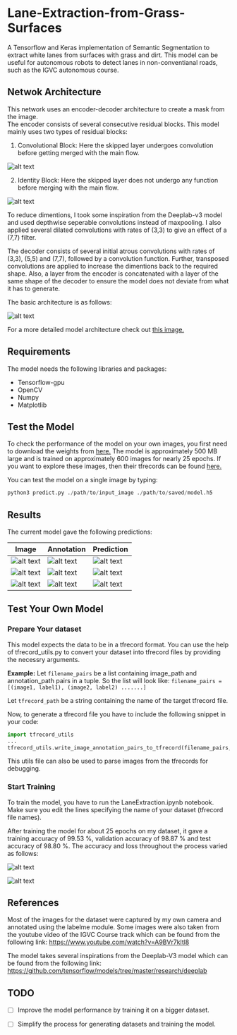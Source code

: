 # Lane-Extraction-from-Grass-Surfaces

A Tensorflow and Keras implementation of Semantic Segmentation to extract white lanes from surfaces with grass and dirt.
This model can be useful for autonomous robots to detect lanes in non-conventianal roads, such as the IGVC autonomous course.

## Netwok Architecture
This network uses an encoder-decoder architecture to create a mask from the image. 
<br>The encoder consists of several consecutive residual blocks. This model mainly uses two types of residual blocks:
1. Convolutional Block: Here the skipped layer undergoes convolution before getting merged with the main flow.

![alt text](/models/convolutional_block.png)

2. Identity Block: Here the skipped layer does not undergo any function before merging with the main flow.

![alt text](/models/identity_block.png)

To reduce dimentions, I took some inspiration from the Deeplab-v3 model and used depthwise seperable convolutions instead of maxpooling. I also applied several dilated convolutions with rates of (3,3) to give an effect of a (7,7) filter.

The decoder consists of several initial atrous convolutions with rates of (3,3), (5,5) and (7,7), followed by a convolution function. Further, transposed convolutions are applied to increase the dimentions back to the required shape. Also, a layer from the encoder is concatenated with a layer of the same shape of the decoder to ensure the model does not deviate from what it has to generate.

The basic architecture is as follows:

![alt text](/models/model_architechture.png)

For a more detailed model architecture check out [this image.](https://github.com/Chinnu1103/Lane-Extraction-from-Grass-Surfaces/blob/master/models/model_summary.png)

## Requirements
The model needs the following libraries and packages:
* Tensorflow-gpu
* OpenCV
* Numpy
* Matplotlib

## Test the Model
To check the performance of the model on your own images, you first need to download the weights from [here.](https://drive.google.com/file/d/1DxvpLlbYdQRU7C6WujH3_HXL-G6dbzuu/view?usp=share_link) The model is approximately 500 MB large and is trained on approximately 600 images for nearly 25 epochs. If you want to explore these images, then their tfrecords can be found [here.](https://github.com/Chinnu1103/Lane-Extraction-from-Grass-Surfaces/tree/master/data/tfrecords)

You can test the model on a single image by typing:
```python
python3 predict.py ./path/to/input_image ./path/to/saved/model.h5
```
## Results
The current model gave the following predictions:

**Image** | **Annotation** | **Prediction**
----------|----------------|---------------
![alt text](https://github.com/Chinnu1103/Lane-Extraction-from-Grass-Surfaces/blob/master/Dataset/Samples/image_5.jpg) | ![alt text](https://github.com/Chinnu1103/Lane-Extraction-from-Grass-Surfaces/blob/master/Dataset/Samples/label_5.png) | ![alt text](https://github.com/Chinnu1103/Lane-Extraction-from-Grass-Surfaces/blob/master/results/pred_5.png)
![alt text](https://github.com/Chinnu1103/Lane-Extraction-from-Grass-Surfaces/blob/master/Dataset/Samples/image_4.jpg) | ![alt text](https://github.com/Chinnu1103/Lane-Extraction-from-Grass-Surfaces/blob/master/Dataset/Samples/label_4.png) | ![alt text](https://github.com/Chinnu1103/Lane-Extraction-from-Grass-Surfaces/blob/master/results/pred_4.png)
![alt text](https://github.com/Chinnu1103/Lane-Extraction-from-Grass-Surfaces/blob/master/Dataset/Samples/image_3.jpg) | ![alt text](https://github.com/Chinnu1103/Lane-Extraction-from-Grass-Surfaces/blob/master/Dataset/Samples/label_3.png) | ![alt text](https://github.com/Chinnu1103/Lane-Extraction-from-Grass-Surfaces/blob/master/results/pred_3.png)

## Test Your Own Model

### Prepare Your dataset
This model expects the data to be in a tfrecord format. You can use the help of tfrecord_utils.py to convert your dataset into tfrecord files by providing the necessry arguments.

**Example:** Let ```filename_pairs``` be a list containing image_path and annotation_path pairs in a tuple. So the list will look like: ```filename_pairs = [(image1, label1), (image2, label2) .......]```

Let ```tfrecord_path``` be a string containing the name of the target tfrecord file.

Now, to generate a tfrecord file you have to include the following snippet in your code:
```python
import tfrecord_utils
...
tfrecord_utils.write_image_annotation_pairs_to_tfrecord(filename_pairs, tfrecord_path)
```
This utils file can also be used to parse images from the tfrecords for debugging.

### Start Training
To train the model, you have to run the LaneExtraction.ipynb notebook. Make sure you edit the lines specifying the name of your dataset (tfrecord file names).

After training the model for about 25 epochs on my dataset, it gave a training accuracy of 99.53 %, validation accuracy of 98.87 % and test accuracy of 98.80 %. The accuracy and loss throughout the process varied as follows:

![alt text](https://github.com/Chinnu1103/Lane-Extraction-from-Grass-Surfaces/blob/master/models/accuracy.png)

![alt text](https://github.com/Chinnu1103/Lane-Extraction-from-Grass-Surfaces/blob/master/models/loss.png)

## References
Most of the images for the dataset were captured by my own camera and annotated using the labelme module. Some images were also taken from the youtube video of the IGVC Course track which can be found from the following link: https://www.youtube.com/watch?v=A9BVr7kltl8

The model takes several inspirations from the Deeplab-V3 model which can be found from the following link:
https://github.com/tensorflow/models/tree/master/research/deeplab

## TODO

- [ ] Improve the model performance by training it on a bigger dataset.
- [ ] Simplify the process for generating datasets and training the model.



